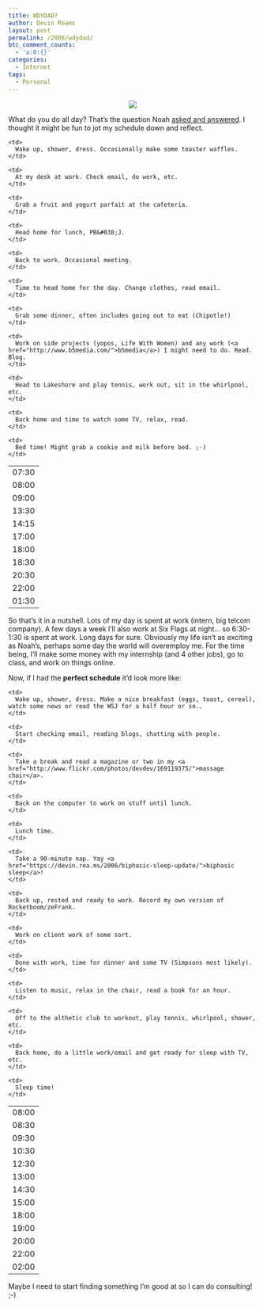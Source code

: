 ```yaml
---
title: WDYDAD?
author: Devin Reams
layout: post
permalink: /2006/wdydad/
btc_comment_counts:
  - 'a:0:{}'
categories:
  - Internet
tags:
  - Personal
---
```

<div align="center">
  <img src="https://devin.rea.ms/wp-content/uploads/2006/07/doallday.png" class="noborder" />
</div>

What do you do all day? That&#8217;s the question Noah [asked and answered][1]. I thought it might be fun to jot my schedule down and reflect.

<table width="500" border="0">
  <tr>
    <td>
      07:30
    </td>
    
    <td>
      Wake up, shower, dress. Occasionally make some toaster waffles.
    </td>
  </tr>
  
  <tr>
    <td>
      08:00
    </td>
    
    <td>
      At my desk at work. Check email, do work, etc.
    </td>
  </tr>
  
  <tr>
    <td>
      09:00
    </td>
    
    <td>
      Grab a fruit and yogurt parfait at the cafeteria.
    </td>
  </tr>
  
  <tr>
    <td>
      13:30
    </td>
    
    <td>
      Head home for lunch, PB&#038;J.
    </td>
  </tr>
  
  <tr>
    <td>
      14:15
    </td>
    
    <td>
      Back to work. Occasional meeting.
    </td>
  </tr>
  
  <tr>
    <td>
      17:00
    </td>
    
    <td>
      Time to head home for the day. Change clothes, read email.
    </td>
  </tr>
  
  <tr>
    <td>
      18:00
    </td>
    
    <td>
      Grab some dinner, often includes going out to eat (Chipotle!)
    </td>
  </tr>
  
  <tr>
    <td>
      18:30
    </td>
    
    <td>
      Work on side projects (yopos, Life With Women) and any work (<a href="http://www.b5media.com/">b5media</a>) I might need to do. Read. Blog.
    </td>
  </tr>
  
  <tr>
    <td>
      20:30
    </td>
    
    <td>
      Head to Lakeshore and play tennis, work out, sit in the whirlpool, etc.
    </td>
  </tr>
  
  <tr>
    <td>
      22:00
    </td>
    
    <td>
      Back home and time to watch some TV, relax, read.
    </td>
  </tr>
  
  <tr>
    <td>
      01:30
    </td>
    
    <td>
      Bed time! Might grab a cookie and milk before bed. ;-)
    </td>
  </tr>
</table>

So that&#8217;s it in a nutshell. Lots of my day is spent at work (intern, big telcom company). A few days a week I&#8217;ll also work at Six Flags at night&#8230; so 6:30-1:30 is spent at work. Long days for sure. Obviously my life isn&#8217;t as exciting as Noah&#8217;s, perhaps some day the world will overemploy me. For the time being, I&#8217;ll make some money with my internship (and 4 other jobs), go to class, and work on things online.

Now, if I had the **perfect schedule** it&#8217;d look more like:

<table width="500" border="0">
  <tr>
    <td>
      08:00
    </td>
    
    <td>
      Wake up, shower, dress. Make a nice breakfast (eggs, toast, cereal), watch some news or read the WSJ for a half hour or so..
    </td>
  </tr>
  
  <tr>
    <td>
      08:30
    </td>
    
    <td>
      Start checking email, reading blogs, chatting with people.
    </td>
  </tr>
  
  <tr>
    <td>
      09:30
    </td>
    
    <td>
      Take a break and read a magazine or two in my <a href="http://www.flickr.com/photos/devdev/169119375/">massage chair</a>.
    </td>
  </tr>
  
  <tr>
    <td>
      10:30
    </td>
    
    <td>
      Back on the computer to work on stuff until lunch.
    </td>
  </tr>
  
  <tr>
    <td>
      12:30
    </td>
    
    <td>
      Lunch time.
    </td>
  </tr>
  
  <tr>
    <td>
      13:00
    </td>
    
    <td>
      Take a 90-minute nap. Yay <a href="https://devin.rea.ms/2006/biphasic-sleep-update/">biphasic sleep</a>!
    </td>
  </tr>
  
  <tr>
    <td>
      14:30
    </td>
    
    <td>
      Back up, rested and ready to work. Record my own version of Rocketboom/zeFrank.
    </td>
  </tr>
  
  <tr>
    <td>
      15:00
    </td>
    
    <td>
      Work on client work of some sort.
    </td>
  </tr>
  
  <tr>
    <td>
      18:00
    </td>
    
    <td>
      Done with work, time for dinner and some TV (Simpsons most likely).
    </td>
  </tr>
  
  <tr>
    <td>
      19:00
    </td>
    
    <td>
      Listen to music, relax in the chair, read a book for an hour.
    </td>
  </tr>
  
  <tr>
    <td>
      20:00
    </td>
    
    <td>
      Off to the althetic club to workout, play tennis, whirlpool, shower, etc.
    </td>
  </tr>
  
  <tr>
    <td>
      22:00
    </td>
    
    <td>
      Back home, do a little work/email and get ready for sleep with TV, etc.
    </td>
  </tr>
  
  <tr>
    <td>
      02:00
    </td>
    
    <td>
      Sleep time!
    </td>
  </tr>
</table>

Maybe I need to start finding something I&#8217;m good at so I can do consulting! ;-)

 [1]: http://okdork.com/2006/07/11/wdydad-noah-kagan-over-employed/